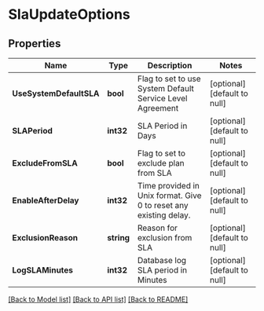 # SlaUpdateOptions

## Properties
Name | Type | Description | Notes
------------ | ------------- | ------------- | -------------
**UseSystemDefaultSLA** | **bool** | Flag to set to use System Default Service Level Agreement | [optional] [default to null]
**SLAPeriod** | **int32** | SLA Period in Days | [optional] [default to null]
**ExcludeFromSLA** | **bool** | Flag to set to exclude plan from SLA | [optional] [default to null]
**EnableAfterDelay** | **int32** | Time provided in Unix format. Give 0 to reset any existing delay. | [optional] [default to null]
**ExclusionReason** | **string** | Reason for exclusion from SLA | [optional] [default to null]
**LogSLAMinutes** | **int32** | Database log SLA period in Minutes | [optional] [default to null]

[[Back to Model list]](../README.md#documentation-for-models) [[Back to API list]](../README.md#documentation-for-api-endpoints) [[Back to README]](../README.md)

